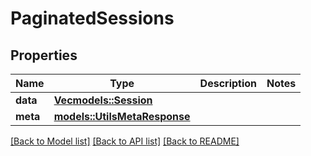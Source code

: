 # PaginatedSessions

## Properties

Name | Type | Description | Notes
------------ | ------------- | ------------- | -------------
**data** | [**Vec<models::Session>**](Session.md) |  | 
**meta** | [**models::UtilsMetaResponse**](utilsMetaResponse.md) |  | 

[[Back to Model list]](../README.md#documentation-for-models) [[Back to API list]](../README.md#documentation-for-api-endpoints) [[Back to README]](../README.md)


